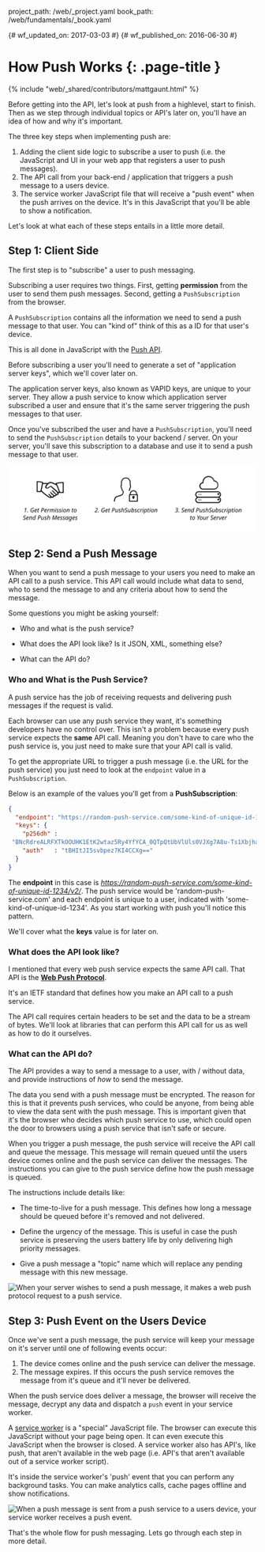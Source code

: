 project_path: /web/_project.yaml
book_path: /web/fundamentals/_book.yaml

{# wf_updated_on: 2017-03-03 #}
{# wf_published_on: 2016-06-30 #}

# How Push Works {: .page-title }

{% include "web/_shared/contributors/mattgaunt.html" %}



Before getting into the API, let's look at push from a highlevel, start to finish. Then as we
 step through individual topics or API's later on, you'll have an idea of how and why it's
 important.

The three key steps when implementing push are:

1. Adding the client side logic to subscribe a user to push (i.e. the JavaScript and UI in your
 web app that registers a user to push messages).
1. The API call from your back-end / application that triggers a push message  to a users device.
1. The service worker JavaScript file that will receive a "push event" when the push arrives on
 the device. It's in this JavaScript that you'll be able to show a notification.

Let's look at what each of these steps entails in a little more detail.

## Step 1: Client Side

The first step is to "subscribe" a user to push messaging.

Subscribing a user requires two things. First, getting **permission** from the user to send
 them push messages. Second, getting a `PushSubscription` from the browser.

A `PushSubscription` contains all the information we need to send a push message to that user.
 You can "kind of" think of this as a ID for that user's device.

This is all done in JavaScript with the [Push
 API](https://developer.mozilla.org/en-US/docs/Web/API/Push_API).

Before subscribing a user you'll need to generate a set of
"application server keys", which we'll cover later on.

The application server keys, also known as VAPID keys, are unique to your server. They allow a
 push service to know which application server subscribed a user and ensure that it's the same
 server triggering the push messages to that user.

Once you've subscribed the user and have a `PushSubscription`, you'll need to send the
 `PushSubscription` details to your backend / server.  On your server, you'll save this
 subscription to a database and use it to send a push message to that user.

![Make sure you send the PushSubscription to your backend.](./images/svgs/browser-to-server.svg)

## Step 2: Send a Push Message

When you want to send a push message to your users you need to make an API call to a push
 service. This API call would include what data to send, who to send the message to and any
 criteria about how to send the message.

Some questions you might be asking yourself:

- Who and what is the push service?

- What does the API look like? Is it JSON, XML, something else?

- What can the API do?

### Who and What is the Push Service?

A push service has the job of receiving requests and delivering push messages if the request is
 valid.

Each browser can use any push service they want, it's something developers have no control
 over. This isn't a problem because every push service expects the **same** API call. Meaning
 you don't have to care who the push service is, you just need to make sure that your API call
 is valid.

To get the appropriate URL to trigger a push message (i.e. the URL for the push service) you
 just need to look at the `endpoint` value in a `PushSubscription`.

Below is an example of the values you'll get from a **PushSubscription**:

``` json
{
  "endpoint": "https://random-push-service.com/some-kind-of-unique-id-1234/v2/",
  "keys": {
    "p256dh" :
 "BNcRdreALRFXTkOOUHK1EtK2wtaz5Ry4YfYCA_0QTpQtUbVlUls0VJXg7A8u-Ts1XbjhazAkj7I99e8QcYP7DkM=",
    "auth"   : "tBHItJI5svbpez7KI4CCXg=="
  }
}
```

The **endpoint** in this case is
 *https://random-push-service.com/some-kind-of-unique-id-1234/v2/*. The push service would be
 'random-push-service.com' and each endpoint is unique to a user, indicated with
 'some-kind-of-unique-id-1234'. As you start working with push you'll notice this pattern.

We'll cover what the **keys** value is for later on.

### What does the API look like?

I mentioned that every web push service expects the same API call. That API is the [**Web Push
 Protocol**](https://tools.ietf.org/html/draft-ietf-webpush-protocol).

It's an IETF standard that defines how you make an API call to a push service.

The API call requires certain headers to be set and the data to be a stream of bytes. We'll
 look at libraries that can perform this API call for us as well as how to do it ourselves.

### What can the API do?

The API provides a way to send a message to a user, with / without data, and provide
 instructions of *how* to send the message.

The data you send with a push message must be encrypted. The reason for this is that it
 prevents push services, who could be anyone, from being able to view the data sent with the
 push message. This is important given that it's the browser who decides which push service to
 use, which could open the door to browsers using a push service that isn't safe or secure.

When you trigger a push message, the push service will receive the API call and queue the
 message. This message will remain queued until the users device comes online and the push
 service can deliver the messages. The instructions you can give to the push service define how
 the push message is queued.

The instructions include details like:

- The time-to-live for a push message. This defines how long a message should be queued before
 it's removed and not delivered.

- Define the urgency of the message. This is useful in case the push service is preserving the
 users battery life by only delivering high priority messages.

- Give a push message a "topic" name which will replace any pending message with this new message.

![When your server wishes to send a push message, it makes a web push protocol request to a
 push service.](./images/svgs/server-to-push-service.svg)

## Step 3: Push Event on the Users Device

Once we've sent a push message, the push service will keep your message on it's server until
 one of following events occur:

1. The device comes online and the push service can deliver the message.
1. The message expires. If this occurs the push service removes the message from it's queue and
 it'll never be delivered.

When the push service does deliver a message, the browser will receive the message, decrypt any
 data and dispatch a `push` event in your service worker.

A [service worker](/web/fundamentals/getting-started/primers/service-workers) is a
 "special" JavaScript file. The browser can execute this JavaScript without your page being
 open. It can even execute this JavaScript when the browser is closed. A service worker also
 has API's, like push, that aren't available in the web page (i.e. API's that aren't available
 out of a service worker script).

It's inside the service worker's 'push' event that you can perform any background tasks. You
 can make analytics calls, cache pages offline and show notifications.

![When a push message is sent from a push service to a users device, your service worker
 receives a push event.](./images/svgs/push-service-to-sw-event.svg)

That's the whole flow for push messaging. Lets go through each step in more detail.
